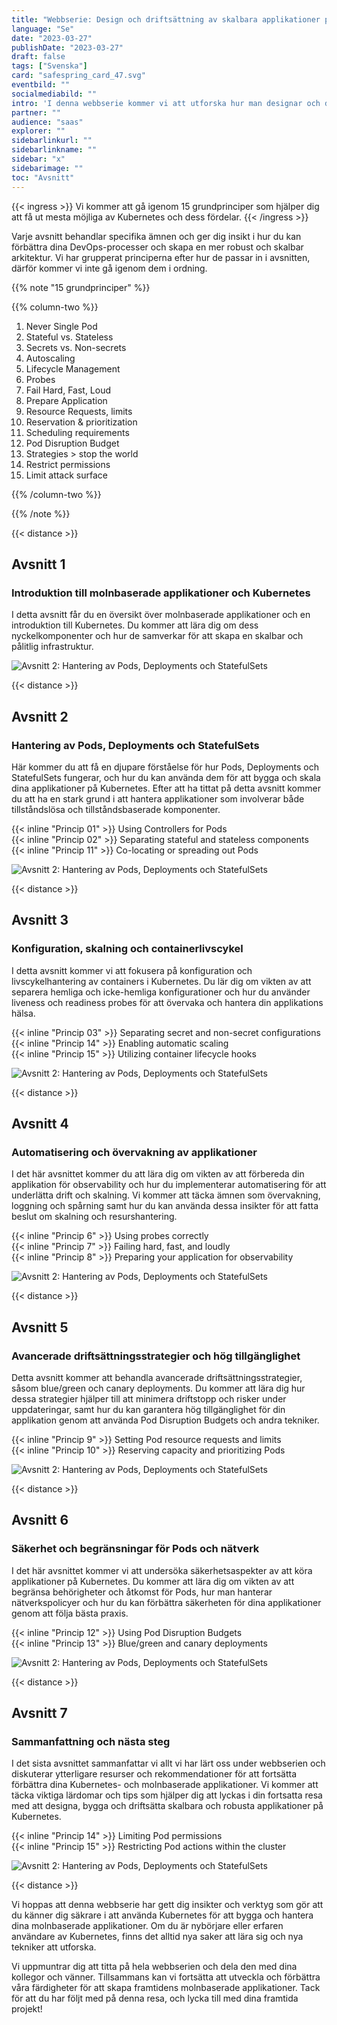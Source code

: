 ```yaml
---
title: "Webbserie: Design och driftsättning av skalbara applikationer på Kubernetes"
language: "Se"
date: "2023-03-27"
publishDate: "2023-03-27"
draft: false
tags: ["Svenska"]
card: "safespring_card_47.svg"
eventbild: ""
socialmediabild: ""
intro: 'I denna webbserie kommer vi att utforska hur man designar och driftsätter skalbara applikationer på Kubernetes.'
partner: ""
audience: "saas"
explorer: ""
sidebarlinkurl: ""
sidebarlinkname: ""
sidebar: "x"
sidebarimage: ""
toc: "Avsnitt"
---
```


{{< ingress >}}
Vi kommer att gå igenom 15 grundprinciper som hjälper dig att få ut mesta möjliga av Kubernetes och dess fördelar.
{{< /ingress >}}

Varje avsnitt behandlar specifika ämnen och ger dig insikt i hur du kan förbättra dina DevOps-processer och skapa en mer robust och skalbar arkitektur. Vi har grupperat principerna efter hur de passar in i avsnitten, därför kommer vi inte gå igenom dem i ordning.

{{% note "15 grundprinciper" %}}

{{% column-two %}}

1. Never Single Pod
1. Stateful vs. Stateless
1. Secrets vs. Non-secrets
1. Autoscaling
1. Lifecycle Management
1. Probes
1. Fail Hard, Fast, Loud
1. Prepare Application
1. Resource Requests, limits
1. Reservation & prioritization
1. Scheduling requirements
1. Pod Disruption Budget
1. Strategies > stop the world
1. Restrict permissions
1. Limit attack surface

{{% /column-two %}}

{{% /note %}}

{{< distance >}}

## Avsnitt 1
### Introduktion till molnbaserade applikationer och Kubernetes

I detta avsnitt får du en översikt över molnbaserade applikationer och en introduktion till Kubernetes. Du kommer att lära dig om dess nyckelkomponenter och hur de samverkar för att skapa en skalbar och pålitlig infrastruktur.

![Avsnitt 2: Hantering av Pods, Deployments och StatefulSets](/img/event/safespring-video-placeholder.svg)

{{< distance >}}



## Avsnitt 2
### Hantering av Pods, Deployments och StatefulSets
Här kommer du att få en djupare förståelse för hur Pods, Deployments och StatefulSets fungerar, och hur du kan använda dem för att bygga och skala dina applikationer på Kubernetes. Efter att ha tittat på detta avsnitt kommer du att ha en stark grund i att hantera applikationer som involverar både tillståndslösa och tillståndsbaserade komponenter.

{{< inline "Princip 01" >}} Using Controllers for Pods  
{{< inline "Princip 02" >}} Separating stateful and stateless components  
{{< inline "Princip 11" >}} Co-locating or spreading out Pods

![Avsnitt 2: Hantering av Pods, Deployments och StatefulSets](/img/event/safespring-video-placeholder.svg)

{{< distance >}}



## Avsnitt 3
### Konfiguration, skalning och containerlivscykel
I detta avsnitt kommer vi att fokusera på konfiguration och livscykelhantering av containers i Kubernetes. Du lär dig om vikten av att separera hemliga och icke-hemliga konfigurationer och hur du använder liveness och readiness probes för att övervaka och hantera din applikations hälsa.

{{< inline "Princip 03" >}} Separating secret and non-secret configurations  
{{< inline "Princip 14" >}}	Enabling automatic scaling  
{{< inline "Princip 15" >}} Utilizing container lifecycle hooks

![Avsnitt 2: Hantering av Pods, Deployments och StatefulSets](/img/event/safespring-video-placeholder.svg)

{{< distance >}}



## Avsnitt 4
### Automatisering och övervakning av applikationer
I det här avsnittet kommer du att lära dig om vikten av att förbereda din applikation för observability och hur du implementerar automatisering för att underlätta drift och skalning. Vi kommer att täcka ämnen som övervakning, loggning och spårning samt hur du kan använda dessa insikter för att fatta beslut om skalning och resurshantering.

{{< inline "Princip 6" >}} Using probes correctly  
{{< inline "Princip 7" >}} Failing hard, fast, and loudly  
{{< inline "Princip 8" >}} Preparing your application for observability

![Avsnitt 2: Hantering av Pods, Deployments och StatefulSets](/img/event/safespring-video-placeholder.svg)

{{< distance >}}



## Avsnitt 5
### Avancerade driftsättningsstrategier och hög tillgänglighet
Detta avsnitt kommer att behandla avancerade driftsättningsstrategier, såsom blue/green och canary deployments. Du kommer att lära dig hur dessa strategier hjälper till att minimera driftstopp och risker under uppdateringar, samt hur du kan garantera hög tillgänglighet för din applikation genom att använda Pod Disruption Budgets och andra tekniker.

{{< inline "Princip 9" >}} Setting Pod resource requests and limits  
{{< inline "Princip 10" >}} Reserving capacity and prioritizing Pods

![Avsnitt 2: Hantering av Pods, Deployments och StatefulSets](/img/event/safespring-video-placeholder.svg)

{{< distance >}}



## Avsnitt 6
### Säkerhet och begränsningar för Pods och nätverk
I det här avsnittet kommer vi att undersöka säkerhetsaspekter av att köra applikationer på Kubernetes. Du kommer att lära dig om vikten av att begränsa behörigheter och åtkomst för Pods, hur man hanterar nätverkspolicyer och hur du kan förbättra säkerheten för dina applikationer genom att följa bästa praxis.

{{< inline "Princip 12" >}} Using Pod Disruption Budgets  
{{< inline "Princip 13" >}} Blue/green and canary deployments  

![Avsnitt 2: Hantering av Pods, Deployments och StatefulSets](/img/event/safespring-video-placeholder.svg)

{{< distance >}}



## Avsnitt 7
### Sammanfattning och nästa steg
I det sista avsnittet sammanfattar vi allt vi har lärt oss under webbserien och diskuterar ytterligare resurser och rekommendationer för att fortsätta förbättra dina Kubernetes- och molnbaserade applikationer. Vi kommer att täcka viktiga lärdomar och tips som hjälper dig att lyckas i din fortsatta resa med att designa, bygga och driftsätta skalbara och robusta applikationer på Kubernetes.

{{< inline "Princip 14" >}} Limiting Pod permissions  
{{< inline "Princip 15" >}} Restricting Pod actions within the cluster

![Avsnitt 2: Hantering av Pods, Deployments och StatefulSets](/img/event/safespring-video-placeholder.svg)

{{< distance >}}



Vi hoppas att denna webbserie har gett dig insikter och verktyg som gör att du känner dig säkrare i att använda Kubernetes för att bygga och hantera dina molnbaserade applikationer. Om du är nybörjare eller erfaren användare av Kubernetes, finns det alltid nya saker att lära sig och nya tekniker att utforska.

Vi uppmuntrar dig att titta på hela webbserien och dela den med dina kollegor och vänner. Tillsammans kan vi fortsätta att utveckla och förbättra våra färdigheter för att skapa framtidens molnbaserade applikationer. Tack för att du har följt med på denna resa, och lycka till med dina framtida projekt!